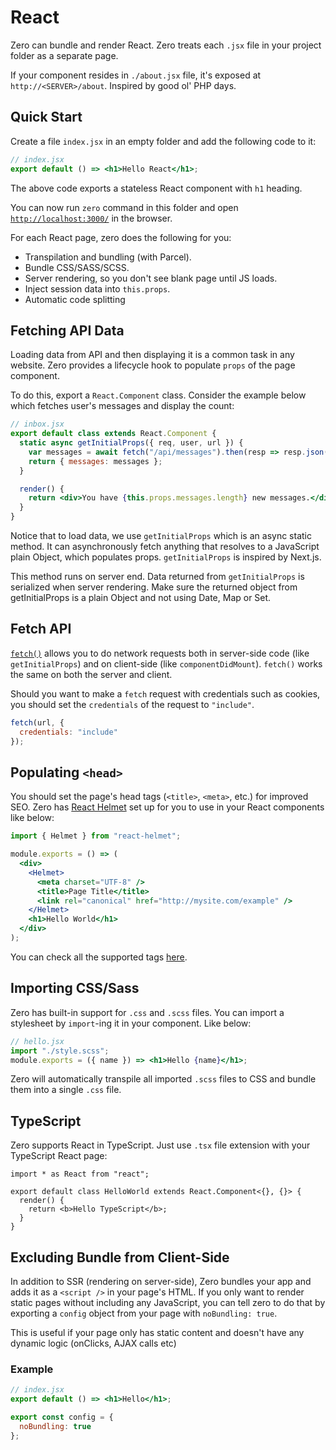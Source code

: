 # React

Zero can bundle and render React. Zero treats each `.jsx` file in your project folder as a separate page.

If your component resides in `./about.jsx` file, it's exposed at `http://<SERVER>/about`. Inspired by good ol' PHP days.

## Quick Start

Create a file `index.jsx` in an empty folder and add the following code to it:

```jsx
// index.jsx
export default () => <h1>Hello React</h1>;
```

The above code exports a stateless React component with `h1` heading.

You can now run `zero` command in this folder and open [`http://localhost:3000/`](http://localhost:3000) in the browser.

For each React page, zero does the following for you:

- Transpilation and bundling (with Parcel).
- Bundle CSS/SASS/SCSS.
- Server rendering, so you don't see blank page until JS loads.
- Inject session data into `this.props`.
- Automatic code splitting

## Fetching API Data

Loading data from API and then displaying it is a common task in any website. Zero provides a lifecycle hook to populate `props` of the page component.

To do this, export a `React.Component` class. Consider the example below which fetches user's messages and display the count:

```jsx
// inbox.jsx
export default class extends React.Component {
  static async getInitialProps({ req, user, url }) {
    var messages = await fetch("/api/messages").then(resp => resp.json());
    return { messages: messages };
  }

  render() {
    return <div>You have {this.props.messages.length} new messages.</div>;
  }
}
```

Notice that to load data, we use `getInitialProps` which is an async static method. It can asynchronously fetch anything that resolves to a JavaScript plain Object, which populates props. `getInitialProps` is inspired by Next.js.

This method runs on server end. Data returned from `getInitialProps` is serialized when server rendering. Make sure the returned object from getInitialProps is a plain Object and not using Date, Map or Set.

## Fetch API

[`fetch()`](https://developers.google.com/web/updates/2015/03/introduction-to-fetch) allows you to do network requests both in server-side code (like `getInitialProps`) and on client-side (like `componentDidMount`). `fetch()` works the same on both the server and client.

Should you want to make a `fetch` request with credentials such as cookies, you should set the `credentials` of the request to `"include"`.

```js
fetch(url, {
  credentials: "include"
});
```

## Populating `<head>`

You should set the page's head tags (`<title>`, `<meta>`, etc.) for improved SEO. Zero has [React Helmet](https://github.com/nfl/react-helmet) set up for you to use in your React components like below:

```jsx
import { Helmet } from "react-helmet";

module.exports = () => (
  <div>
    <Helmet>
      <meta charset="UTF-8" />
      <title>Page Title</title>
      <link rel="canonical" href="http://mysite.com/example" />
    </Helmet>
    <h1>Hello World</h1>
  </div>
);
```

You can check all the supported tags [here](https://github.com/nfl/react-helmet#reference-guide).

## Importing CSS/Sass

Zero has built-in support for `.css` and `.scss` files. You can import a stylesheet by `import`-ing it in your component. Like below:

```jsx
// hello.jsx
import "./style.scss";
module.exports = ({ name }) => <h1>Hello {name}</h1>;
```

Zero will automatically transpile all imported `.scss` files to CSS and bundle them into a single `.css` file.

## TypeScript

Zero supports React in TypeScript. Just use `.tsx` file extension with your TypeScript React page:

```tsx
import * as React from "react";

export default class HelloWorld extends React.Component<{}, {}> {
  render() {
    return <b>Hello TypeScript</b>;
  }
}
```

## Excluding Bundle from Client-Side

In addition to SSR (rendering on server-side), Zero bundles your app and adds it as a `<script />` in your page's HTML. If you only want to render static pages without including any JavaScript, you can tell zero to do that by exporting a `config` object from your page with `noBundling: true`.

This is useful if your page only has static content and doesn't have any dynamic logic (onClicks, AJAX calls etc)

### Example

```jsx
// index.jsx
export default () => <h1>Hello</h1>;

export const config = {
  noBundling: true
};
```
